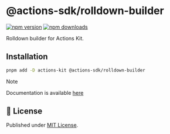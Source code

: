 # @actions-sdk/rolldown-builder

[![npm version][npm-version-src]][npm-version-href]
[![npm downloads][npm-downloads-src]][npm-downloads-href]

Rolldown builder for Actions Kit.

## Installation

```bash
pnpm add -D actions-kit @actions-sdk/rolldown-builder
```

> [!NOTE]
> Documentation is available [here](https://actions-kit.pages.dev/builders/rolldown)

## 📄 License

Published under [MIT License](./LICENSE).

[npm-version-src]: https://img.shields.io/npm/v/@actions-sdk/rolldown-builder?style=flat&colorA=18181B&colorB=4169E1
[npm-version-href]: https://npmjs.com/package/@actions-sdk/rolldown-builder
[npm-downloads-src]: https://img.shields.io/npm/dm/@actions-sdk/rolldown-builder?style=flat&colorA=18181B&colorB=4169E1
[npm-downloads-href]: https://npmjs.com/package/@actions-sdk/rolldown-builder
